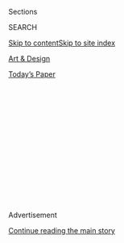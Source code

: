 <div id="app">

<div>

<div>

<div>

<div class="NYTAppHideMasthead css-1q2w90k e1suatyy0">

<div class="section css-ui9rw0 e1suatyy2">

<div class="css-eph4ug er09x8g0">

<div class="css-6n7j50">

</div>

<span class="css-1dv1kvn">Sections</span>

<div class="css-10488qs">

<span class="css-1dv1kvn">SEARCH</span>

</div>

[Skip to content](#site-content)[Skip to site index](#site-index)

</div>

<div id="masthead-section-label" class="css-1wr3we4 eaxe0e00">

[Art &
Design](https://www.nytimes3xbfgragh.onion/section/arts/design)

</div>

<div class="css-10698na e1huz5gh0">

</div>

</div>

<div id="masthead-bar-one" class="section hasLinks css-15hmgas e1csuq9d3">

<div class="css-uqyvli e1csuq9d0">

</div>

<div class="css-1uqjmks e1csuq9d1">

</div>

<div class="css-9e9ivx">

[](https://myaccount.nytimes3xbfgragh.onion/auth/login?response_type=cookie&client_id=vi)

</div>

<div class="css-1bvtpon e1csuq9d2">

[Today’s
Paper](https://www.nytimes3xbfgragh.onion/section/todayspaper)

</div>

</div>

</div>

</div>

<div data-aria-hidden="false">

<div id="site-content" data-role="main">

<div>

<div class="css-1aor85t" style="opacity:0.000000001;z-index:-1;visibility:hidden">

<div class="css-1hqnpie">

<div class="css-epjblv">

<span class="css-17xtcya">[Art &
Design](/section/arts/design)</span><span class="css-x15j1o">|</span><span class="css-fwqvlz">Hirshhorn
Suspends Jon Rafman Show After Allegations of Sexual
Misconduct</span>

</div>

<div class="css-k008qs">

<div class="css-1iwv8en">

<span class="css-18z7m18"></span>

<div>

</div>

</div>

<span class="css-1n6z4y">https://nyti.ms/3jR8tUa</span>

<div class="css-1705lsu">

<div class="css-4xjgmj">

<div class="css-4skfbu" data-role="toolbar" data-aria-label="Social Media Share buttons, Save button, and Comments Panel with current comment count" data-testid="share-tools">

  - 
  - 
  - 
  - 
    
    <div class="css-6n7j50">
    
    </div>

  - 

</div>

</div>

</div>

</div>

</div>

</div>

<div id="NYT_TOP_BANNER_REGION" class="css-13pd83m">

</div>

<div id="top-wrapper" class="css-1sy8kpn">

<div id="top-slug" class="css-l9onyx">

Advertisement

</div>

[Continue reading the main
story](#after-top)

<div class="ad top-wrapper" style="text-align:center;height:100%;display:block;min-height:250px">

<div id="top" class="place-ad" data-position="top" data-size-key="top">

</div>

</div>

<div id="after-top">

</div>

</div>

<div>

<div id="sponsor-wrapper" class="css-1hyfx7x">

<div id="sponsor-slug" class="css-19vbshk">

Supported by

</div>

[Continue reading the main
story](#after-sponsor)

<div id="sponsor" class="ad sponsor-wrapper" style="text-align:center;height:100%;display:block">

</div>

<div id="after-sponsor">

</div>

</div>

<div class="css-186x18t">

</div>

<div class="css-1vkm6nb ehdk2mb0">

# Hirshhorn Suspends Jon Rafman Show After Allegations of Sexual Misconduct

</div>

The move follows the suspension of an exhibition of the artist’s works
at a Montreal museum earlier this month after several women accused him
of sexual misconduct on Instagram.

<div class="css-79elbk" data-testid="photoviewer-wrapper">

<div class="css-z3e15g" data-testid="photoviewer-wrapper-hidden">

</div>

<div class="css-1a48zt4 ehw59r15" data-testid="photoviewer-children">

![<span class="css-16f3y1r e13ogyst0" data-aria-hidden="true">Jon Rafman
said on Twitter that he was shocked by the allegations.
</span><span class="css-cnj6d5 e1z0qqy90" itemprop="copyrightHolder"><span class="css-1ly73wi e1tej78p0">Credit...</span><span><span>Venturelli/Getty
Images</span></span></span>](https://static01.graylady3jvrrxbe.onion/images/2020/07/30/arts/28rafman-item/28rafman-item-articleLarge.jpg?quality=75&auto=webp&disable=upscale)

</div>

</div>

<div class="css-18e8msd">

<div class="css-vp77d3 epjyd6m0">

<div class="css-1baulvz">

By [<span class="css-1baulvz last-byline" itemprop="name">Sarah
Bahr</span>](https://www.nytimes3xbfgragh.onion/by/sarah-bahr)

</div>

</div>

  - 
    
    <div class="css-ld3wwf e16638kd2">
    
    July 28,
    2020
    
    </div>

  - 
    
    <div class="css-4xjgmj">
    
    <div class="css-d8bdto" data-role="toolbar" data-aria-label="Social Media Share buttons, Save button, and Comments Panel with current comment count" data-testid="share-tools">
    
      - 
      - 
      - 
      - 
        
        <div class="css-6n7j50">
        
        </div>
    
      - 
    
    </div>
    
    </div>

</div>

</div>

<div class="section meteredContent css-1r7ky0e" name="articleBody" itemprop="articleBody">

<div class="css-1fanzo5 StoryBodyCompanionColumn">

<div class="css-53u6y8">

The Hirshhorn Museum and Sculpture Garden in Washington has put an
exhibition by the Canadian digital media artist Jon Rafman on hold after
several women have accused him of sexual misconduct.

“The Hirshhorn is aware of the allegations and has made the decision not
to move forward with the proposed exhibition at this time,” a
spokeswoman for the museum said.

The exhibition, “Jon Rafman: The Ride Never Ends,” had been scheduled to
open in October. It would have been one of Mr. Rafman’s largest solo
shows to date in the United States.

The Musée d’Art Contemporain de Montréal in Canada, Mr. Rafman’s home
country, had already suspended an exhibition of his that had opened July
4 and was scheduled to run through September. The City of Montreal
[postponed the
unveiling](https://montrealgazette.com/news/local-news/city-puts-rafman-public-artwork-on-hold-re-sexual-coercion-allegations)
of a public artwork by Mr. Rafman, and his gallery in Montreal, [Bradley
Ertaskiran](http://bradleyertaskiran.com/en/), broke off its
relationship with him last week.

</div>

</div>

<div class="css-1fanzo5 StoryBodyCompanionColumn">

<div class="css-53u6y8">

The allegations, which were first [reported
on](https://montrealgazette.com/entertainment/arts/montreal-art-star-jon-rafman-facing-allegations-of-sexual-coercion)
by The Montreal Gazette, were made via an anonymous Instagram account
called
[@surviving\_the\_artworld](https://www.instagram.com/surviving_the_artworld/)
beginning July 16. Posts attributed to at least three women accused the
artist of “sexual abuse,” “emotional abuse" and “predatory behavior.”

Mr. Rafman disputes the accusations. In a
[statement](https://twitter.com/jonrafman/status/1286445645633449985)
published on his Twitter account last week, he said the women’s
accounts, which he said were five or six years old, came as a shock. “I
was not aware that these relationships were so upsetting for the women
who came forward,” he said. He said his interactions with the women were
consensual and that he wanted to “sincerely apologize for any emotional
pain that I may have caused.”

A post on Monday on the Instagram account that published the women’s
allegations states that Mr. Rafman sent a cease and desist letter and
that the page owners intended to seek legal advice. “We are disheartened
that this is the reaction to opening up a space to publicly address
experiences of abuse,” the post said.

A spokeswoman for Sprüth Magers, a gallery that represents Mr. Rafman,
said in a statement that it was investigating the allegations and
condemns “all forms of institutional and individual violence against
women.” The gallery had recently hosted an online exhibition of Mr.
Rafman’s work, which ended as scheduled on Saturday.

Mr. Rafman’s work explores the relationship between humans and
technology. His exhibition at the Hirshhorn would have included his
famous ongoing photo project “Nine Eyes of Google Street View,” which he
began in 2008. The piece takes its name from the nine lenses mounted on
a Google Street View car, and uses screenshots of strange and
provocative images captured by the Google cameras.

</div>

</div>

<div class="css-1fanzo5 StoryBodyCompanionColumn">

<div class="css-53u6y8">

He contributed a science-fiction essay film, “Legendary Reality,” to the
[Leonard Cohen
exhibition](https://thejewishmuseum.org/index.php/exhibitions/leonard-cohen-a-crack-in-everything)
that debuted in Montreal in 2017 and made its [way to New
York](https://www.nytimes3xbfgragh.onion/2018/11/13/arts/design/leonard-cohen-jewish-museum-new-york.html)
in 2019. The stream-of-consciousness film draws on [Cohen’s
work](https://www.nytimes3xbfgragh.onion/2016/11/11/obituaries/leonard-cohen-dies.html)
and narrates the thoughts of someone imprisoned in his own mind.

Mr. Rafman is currently showing work at the [Centraal Museum
Utrecht](https://www.centraalmuseum.nl/en/exhibitions/annex-jon-rafman)
in the Netherlands. The exhibition, which the museum describes as a
“surrealist video installation,” is scheduled to run through Aug. 16.

A spokesman for that museum said it had only recently learned of the
allegations and was investigating the matter to determine further steps.

</div>

</div>

</div>

<div>

</div>

<div>

</div>

<div>

</div>

<div>

<div id="bottom-wrapper" class="css-1ede5it">

<div id="bottom-slug" class="css-l9onyx">

Advertisement

</div>

[Continue reading the main
story](#after-bottom)

<div id="bottom" class="ad bottom-wrapper" style="text-align:center;height:100%;display:block;min-height:90px">

</div>

<div id="after-bottom">

</div>

</div>

</div>

</div>

</div>

## Site Index

<div>

</div>

## Site Information Navigation

  - [© <span>2020</span> <span>The New York Times
    Company</span>](https://help.nytimes3xbfgragh.onion/hc/en-us/articles/115014792127-Copyright-notice)

<!-- end list -->

  - [NYTCo](https://www.nytco.com/)
  - [Contact
    Us](https://help.nytimes3xbfgragh.onion/hc/en-us/articles/115015385887-Contact-Us)
  - [Work with us](https://www.nytco.com/careers/)
  - [Advertise](https://nytmediakit.com/)
  - [T Brand Studio](http://www.tbrandstudio.com/)
  - [Your Ad
    Choices](https://www.nytimes3xbfgragh.onion/privacy/cookie-policy#how-do-i-manage-trackers)
  - [Privacy](https://www.nytimes3xbfgragh.onion/privacy)
  - [Terms of
    Service](https://help.nytimes3xbfgragh.onion/hc/en-us/articles/115014893428-Terms-of-service)
  - [Terms of
    Sale](https://help.nytimes3xbfgragh.onion/hc/en-us/articles/115014893968-Terms-of-sale)
  - [Site
    Map](https://spiderbites.nytimes3xbfgragh.onion)
  - [Help](https://help.nytimes3xbfgragh.onion/hc/en-us)
  - [Subscriptions](https://www.nytimes3xbfgragh.onion/subscription?campaignId=37WXW)

</div>

</div>

</div>

</div>
